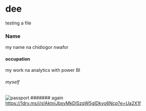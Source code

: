 # dee
testing a file
### Name
my name na chidiogor nwafor
#### occupation
my work na analytics with power BI
###### myself

![passport](https://user-images.githubusercontent.com/30722736/233632520-c4890a37-fdf4-4be1-bc94-84934e6b437c.jpg)
####### again
https://1drv.ms/i/s!AktniJbxyMkDlSzqW5glDkyo6Ncp?e=Ua2X1f

